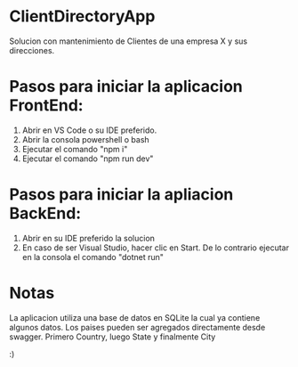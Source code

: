 # ClientDirectoryApp
Solucion con mantenimiento de Clientes de una empresa X y sus direcciones.

# Pasos para iniciar la aplicacion FrontEnd:

1. Abrir en VS Code o su IDE preferido.
2. Abrir la consola powershell o bash
3. Ejecutar el comando "npm i"
4. Ejecutar el comando "npm run dev"


# Pasos para iniciar la apliacion BackEnd:

1. Abrir en su IDE preferido la solucion
2. En caso de ser Visual Studio, hacer clic en Start. De lo contrario ejecutar en la consola el comando "dotnet run"

# Notas
La aplicacion utiliza una base de datos en SQLite la cual ya contiene algunos datos.
Los paises pueden ser agregados directamente desde swagger. Primero Country, luego State y finalmente City

:)
